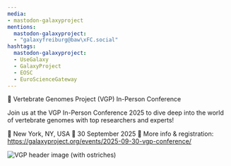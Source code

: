 ```yaml
---
media:
- mastodon-galaxyproject
mentions:
  mastodon-galaxyproject:
  - "galaxyfreiburg@baw\xFC.social"
hashtags:
  mastodon-galaxyproject:
  - UseGalaxy
  - GalaxyProject
  - EOSC
  - EuroScienceGateway
---
```

📣 Vertebrate Genomes Project (VGP) In-Person Conference

Join us at the VGP In-Person Conference 2025 to dive deep into the world of vertebrate genomes with top researchers and experts!

📍 New York, NY, USA
📅 30 September 2025
🔗 More info & registration: https://galaxyproject.org/events/2025-09-30-vgp-conference/

![VGP header image (with ostriches)](https://galaxyproject.org/assets/static/vgp-conference-header.7389f3c.d55c304a8f80fd44c474ced662433d10.png)